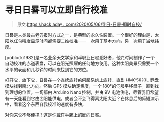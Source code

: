 # 寻日日晷可以立即自行校准

> 原文:[https://hack aday . com/2020/05/06/寻日-日晷-即时自校/](https://hackaday.com/2020/05/06/sun-seeking-sundial-self-calibrates-in-no-time/)

日晷是人类最古老的报时方式之一，是典型的永久性装置。一个很好的理由是，太阳以任何精度显示时间都需要二维校准——一次用于基本方向，另一次用于当地纬度。

[poblocki1982]是一名业余天文学家和半职业日晷爱好者，他花时间制作了一个自动校准的赤道表盘，可以在阳光照耀的任何地方使用。这种太阳美景只需要一个水平的表面和几秒钟的时间来找到它的方位。

打开它，放下它，日晷在一个连续旋转的伺服系统上旋转，直到 HMC5883L 罗盘模块找到南北方向。然后 GPS 模块确定纬度，一个 180°的伺服平移盘子，直到找到理想的位置。一切都由 Arduino Nano 控制，并由 9V 电池供电，尽管我们希望有一天能看到它由太阳能供电。或者会不会飞得离太阳太近？在休息后的简短演示中，看看这个东西自我校准的速度有多快。

对你来说不够便携？这是你戴在手腕上的反向日晷。